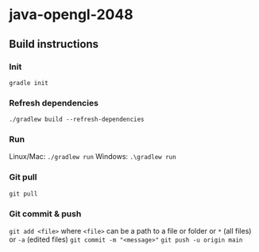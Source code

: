 # java-opengl-2048

## Build instructions

### Init

`gradle init`

### Refresh dependencies

`./gradlew build --refresh-dependencies`

### Run

Linux/Mac:
`./gradlew run`
Windows:
`.\gradlew run`

### Git pull

`git pull`

### Git commit & push

`git add <file>` where `<file>` can be a path to a file or folder or `*` (all files) or `-a` (edited files)
`git commit -m "<message>"`
`git push -u origin main`
